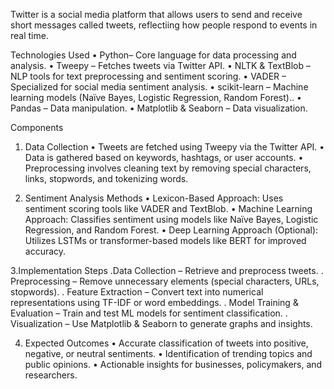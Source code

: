Twitter is a social media platform that allows users to send and receive short messages called tweets, reflectiing how people respond to events in real time.

Technologies Used
•	Python– Core language for data processing and analysis.
•	Tweepy – Fetches tweets via Twitter API.
•	NLTK & TextBlob – NLP tools for text preprocessing and sentiment scoring.
•	VADER – Specialized for social media sentiment analysis.
•	scikit-learn – Machine learning models (Naïve Bayes, Logistic Regression, Random Forest)..
•	Pandas – Data manipulation.
•	Matplotlib & Seaborn – Data visualization.

Components
1. Data Collection
•	Tweets are fetched using Tweepy via the Twitter API.
•	Data is gathered based on keywords, hashtags, or user accounts.
•	Preprocessing involves cleaning text by removing special characters, links, stopwords, and tokenizing words.

3. Sentiment Analysis Methods
•	Lexicon-Based Approach: Uses sentiment scoring tools like VADER and TextBlob.
•	Machine Learning Approach: Classifies sentiment using models like Naïve Bayes, Logistic Regression, and Random Forest.
•	Deep Learning Approach (Optional): Utilizes LSTMs or transformer-based models like BERT for improved accuracy.

3.Implementation Steps
.Data Collection – Retrieve and preprocess tweets.
.	Preprocessing – Remove unnecessary elements (special characters, URLs, stopwords).
.	Feature Extraction – Convert text into numerical representations using TF-IDF or word embeddings.
.	Model Training & Evaluation – Train and test ML models for sentiment classification.
.	Visualization – Use Matplotlib & Seaborn to generate graphs and insights.

4. Expected Outcomes
•	Accurate classification of tweets into positive, negative, or neutral sentiments.
•	Identification of trending topics and public opinions.
•	Actionable insights for businesses, policymakers, and researchers.

